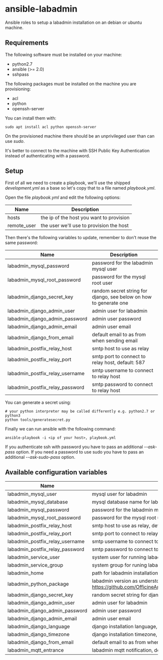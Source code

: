 # ansible-labadmin

Ansible roles to setup a labadmin installation on an debian or ubuntu machine.

## Requirements

The following software must be installed on your machine:

- python2.7
- ansible (>= 2.0)
- sshpass

The following packages must be installed on the machine you are provisioning:

- acl
- python
- openssh-server

You can install them with:

```
sudo apt install acl python openssh-server
```

On the provisioned machine there should be an unprivileged user than can use *sudo*.

It's better to connect to the machine with SSH Public Key Authentication instead of authenticating
with a password.

## Setup

First of all we need to create a playbook, we'll use the shipped *development.yml* as a base so let's
copy that to a file named *playbook.yml*.

Open the file *playbook.yml* and edit the following options:


| Name | Description |
|----- | ------------|
| hosts | the ip of the host you want to provision |
| remote_user | the user we'll use to provision the host |

Then there's the following variables to update, remember to don't reuse the same password:


| Name | Description |
|----- | ------------|
| labadmin_mysql_password | password for the labadmin mysql user |
| labadmin_mysql_root_password | password for the mysql root user |
| labadmin_django_secret_key | random secret string for django, see below on how to generate one |
| labadmin_django_admin_user | admin user for labadmin |
| labadmin_django_admin_password | admin user password |
| labadmin_django_admin_email | admin user email |
| labadmin_django_from_email | default email to as from when sending email |
| labadmin_postfix_relay_host | smtp host to use as relay |
| labadmin_postfix_relay_port | smtp port to connect to relay host, default: 587 |
| labadmin_postfix_relay_username | smtp username to connect to relay host |
| labadmin_postfix_relay_password | smtp password  to connect to relay host |

You can generate a secret using:

```
# your python interpreter may be called differently e.g. python2.7 or python3
python tools/generatesecret.py
```

Finally we can run ansible with the following command:

```
ansible-playbook -i <ip of your host>, playbook.yml
```

If you authenticate ssh with password you have to pass an additional *--ask-pass* option.
If you need a password to use sudo you have to pass an additional *--ask-sudo-pass* option.

## Available configuration variables


| Name | Description |
|----- | ------------|
| labadmin_mysql_user | mysql user for labadmin |
| labadmin_mysql_database | mysql database name for labadmin |
| labadmin_mysql_password | password for the labadmin mysql user |
| labadmin_mysql_root_password | password for the mysql root user |
| labadmin_postfix_relay_host | smtp host to use as relay, default: smtp.localdomain |
| labadmin_postfix_relay_port | smtp port to connect to relay host, default: 587 |
| labadmin_postfix_relay_username | smtp username to connect to relay host |
| labadmin_postfix_relay_password | smtp password  to connect to relay host |
| labadmin_service_user | system user for running labadmin, default: labadmin |
| labadmin_service_group | system group for runing labadmin, default: labadmin |
| labadmin_home | path for labadmin installation, default: /var/www/labadmin |
| labadmin_python_package | labadmin version as understood by pip, default: https://github.com/OfficineArduinoTorino/LabAdmin/archive/v0.4.0.zip |
| labadmin_django_secret_key | random secret string for django, see tools/generatesecret.py |
| labadmin_django_admin_user | admin user for labadmin |
| labadmin_django_admin_password | admin user password |
| labadmin_django_admin_email | admin user email |
| labadmin_django_language| django installation language, default: it-it |
| labadmin_django_timezone| django installation timezone, default: Europe/Rome |
| labadmin_django_from_email | default email to as from when sending email |
| labadmin_mqtt_entrance | labadmin mqtt notification, default: False |
